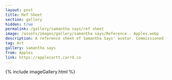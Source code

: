 ```yaml
---
layout: post
title: Ref Sheet
section: gallery
hidden: true
permalink: /gallery/samantha says/ref sheet
image: /assets/images/gallery/samantha says/Reference - Apples.webp
description: A reference sheet of Samantha Says' avatar. Commissioned from Apples.
tag: Art
gallery: samantha says
from: Apples
link: https://applesartt.carrd.co
---
```

{% include imageGallery.html %}
